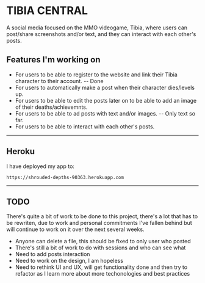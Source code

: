 # TIBIA CENTRAL

A social media focused on the MMO videogame, Tibia, where users can post/share screenshots and/or text, and they can interact with each other's posts.

## Features I'm working on

- For users to be able to register to the website and link their Tibia character to their account. -- Done
- For users to automatically make a post when their character dies/levels up.
- For users to be able to edit the posts later on to be able to add an image of their deaths/achievemnts.
- For users to be able to ad posts with text and/or images. -- Only text so far.
- For users to be able to interact with each other's posts.

---

## Heroku

I have deployed my app to:

```
https://shrouded-depths-90363.herokuapp.com
```

---

## TODO
There's quite a bit of work to be done to this project, there's a lot that has to be rewriten, due to work and personal commitments I've fallen behind but will continue to work on it over the next several weeks.

- Anyone can delete a file, this should be fixed to only user who posted
- There's still a bit of work to do with sessions and who can see what
- Need to add posts interaction
- Need to work on the design, I am hopeless
- Need to rethink UI and UX, will get functionality done and then try to refactor as I learn more about more techonologies and best practices
 
